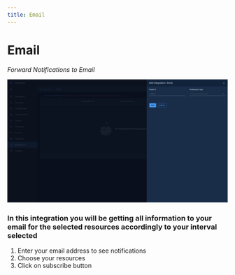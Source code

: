 ```yaml
---
title: Email
---
```


# Email

*Forward Notifications to Email*

![Email Integration Page](../img/integrations-email.png)

### In this integration you will be getting all information to your email for the selected resources accordingly to your interval selected

1. Enter your email address to see notifications
2. Choose your resources
3. Click on subscribe button
